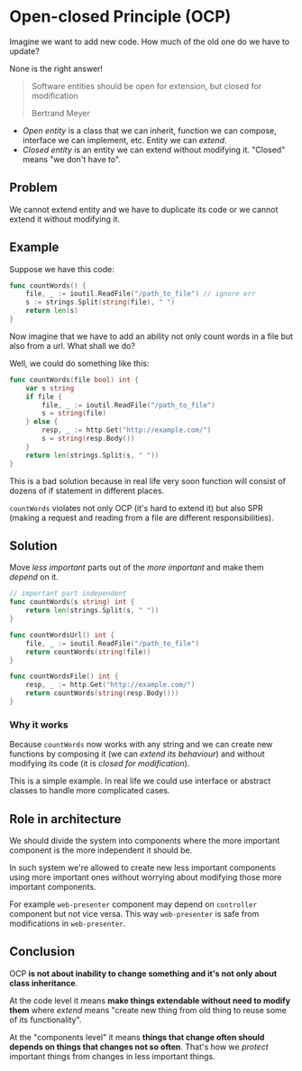# Open-closed Principle (OCP)

Imagine we want to add new code. How much of the old one do we have to update?

None is the right answer!

> Software entities should be open for extension, but closed for modification
>
> Bertrand Meyer

- _Open entity_ is a class that we can inherit, function we can compose, interface we can implement, etc. Entity we can _extend_.
- _Closed entity_ is an entity we can extend without modifying it. "Closed" means "we don't have to".

## Problem

We cannot extend entity and we have to duplicate its code or we cannot extend it without modifying it.

## Example

Suppose we have this code:

```go
func countWords() {
    file, _ := ioutil.ReadFile("/path_to_file") // ignore err
    s := strings.Split(string(file), " ")
    return len(s)
}
```

Now imagine that we have to add an ability not only count words in a file but also from a url. What shall we do?

Well, we could do something like this:

```go
func countWords(file bool) int {
    var s string
    if file {
        file, _ := ioutil.ReadFile("/path_to_file")
        s = string(file)
    } else {
        resp, _ := http.Get("http://example.com/")
        s = string(resp.Body())
    }
    return len(strings.Split(s, " "))
}
```

This is a bad solution because in real life very soon function will consist of dozens of if statement in different places.

`countWords` violates not only OCP (it's hard to extend it) but also SPR (making a request and reading from a file are different responsibilities).

## Solution

Move _less important_ parts out of the _more important_ and make them _depend_ on it.

```go
// important part independent
func countWords(s string) int {
    return len(strings.Split(s, " "))
}

func countWordsUrl() int {
    file, _ := ioutil.ReadFile("/path_to_file")
    return countWords(string(file))
}

func countWordsFile() int {
    resp, _ := http.Get("http://example.com/")
    return countWords(string(resp.Body()))
}
```

### Why it works

Because `countWords` now works with any string and we can create new functions by composing it (we can _extend its behaviour_) and without modifying its code (it is _closed for modification_).

This is a simple example. In real life we could use interface or abstract classes to handle more complicated cases.

## Role in architecture

We should divide the system into components where the more important component is the more independent it should be.

In such system we're allowed to create new less important components using more important ones without worrying about
modifying those more important components.

For example `web-presenter` component may depend on `controller` component but not vice versa. This way `web-presenter` is safe from modifications in `web-presenter`.

## Conclusion

OCP **is not about inability to change something and it's not only about class inheritance**.

At the code level it means **make things extendable without need to modify them** where _extend_ means "create new thing from old thing to reuse some of its functionality".

At the "components level" it means **things that change often should depends on things that changes not so often**. That's how we _protect_ important things from changes in less important things.
